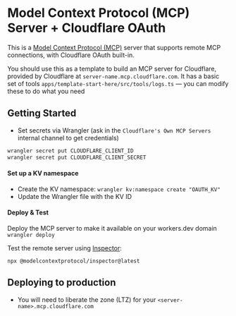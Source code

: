 # Model Context Protocol (MCP) Server + Cloudflare OAuth

This is a [Model Context Protocol (MCP)](https://modelcontextprotocol.io/introduction) server that supports remote MCP connections, with Cloudflare OAuth built-in.

You should use this as a template to build an MCP server for Cloudflare, provided by Cloudflare at `server-name.mcp.cloudflare.com`. It has a basic set of tools `apps/template-start-here/src/tools/logs.ts` — you can modify these to do what you need

## Getting Started


- Set secrets via Wrangler (ask in the `Cloudflare's Own MCP Servers` internal channel to get credentials)

```bash
wrangler secret put CLOUDFLARE_CLIENT_ID
wrangler secret put CLOUDFLARE_CLIENT_SECRET
```

#### Set up a KV namespace

- Create the KV namespace:
  `wrangler kv:namespace create "OAUTH_KV"`
- Update the Wrangler file with the KV ID

#### Deploy & Test

Deploy the MCP server to make it available on your workers.dev domain
` wrangler deploy`

Test the remote server using [Inspector](https://modelcontextprotocol.io/docs/tools/inspector):

```
npx @modelcontextprotocol/inspector@latest
```

## Deploying to production

- You will need to liberate the zone (LTZ) for your `<server-name>.mcp.cloudflare.com`
